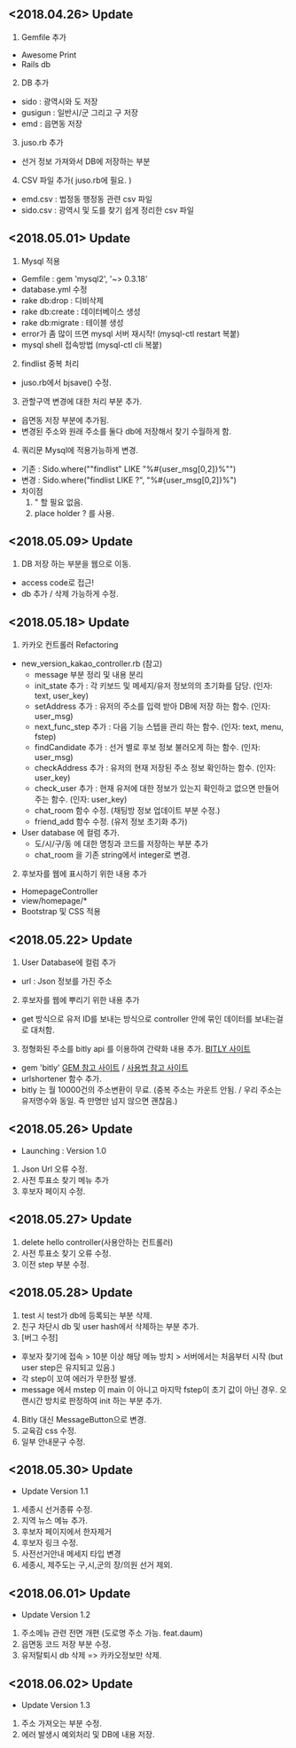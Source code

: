 ## <2018.04.26> Update
1. Gemfile 추가
 - Awesome Print
 - Rails db
2. DB 추가
 - sido : 광역시와 도 저장
 - gusigun : 일반시/군 그리고 구 저장
 - emd : 읍면동 저장
3. juso.rb 추가
 - 선거 정보 가져와서 DB에 저장하는 부분
4. CSV 파일 추가( juso.rb에 필요. )
 - emd.csv : 법정동 행정동 관련 csv 파일
 - sido.csv : 광역시 및 도를 찾기 쉽게 정리한 csv 파일


## <2018.05.01> Update
1. Mysql 적용
 - Gemfile : gem 'mysql2', '~> 0.3.18'
 - database.yml 수정
 - rake db:drop : 디비삭제
 - rake db:create : 데이터베이스 생성
 - rake db:migrate : 테이블 생성
 - error가 좀 많이 뜨면 mysql 서버 재시작! (mysql-ctl restart 복붙)
 - mysql shell 접속방법 (mysql-ctl cli 복붙)

2. findlist 중복 처리
 - juso.rb에서 bjsave() 수정.

3. 관할구역 변경에 대한 처리 부분 추가.
 - 읍면동 저장 부분에 추가됨.
 - 변경된 주소와 원래 주소를 둘다 db에 저장해서 찾기 수월하게 함.

4. 쿼리문 Mysql에 적용가능하게 변경.
 - 기존 : Sido.where("\"findlist\" LIKE \"%#{user_msg[0,2]}%\"")
 - 변경 : Sido.where("findlist LIKE ?", "%#{user_msg[0,2]}%")
 - 차이점  
   1. \" 할 필요 없음. 
   2. place holder ? 를 사용.


## <2018.05.09> Update

1. DB 저장 하는 부분을 웹으로 이동.
 - access code로 접근!
 - db 추가 / 삭제 가능하게 수정.


## <2018.05.18> Update

1. 카카오 컨트롤러 Refactoring
 - new_version_kakao_controller.rb (참고)
   - message 부분 정리 및 내용 분리
   - init_state 추가 : 각 키보드 및 메세지/유저 정보의의 초기화를 담당. (인자: text, user_key)
   - setAddress 추가 : 유저의 주소를 입력 받아 DB에 저장 하는 함수. (인자: user_msg)
   - next_func_step 추가 : 다음 기능 스텝을 관리 하는 함수. (인자: text, menu, fstep)
   - findCandidate 추가 : 선거 별로 후보 정보 불러오게 하는 함수. (인자: user_msg)
   - checkAddress 추가 : 유저의 현재 저장된 주소 정보 확인하는 함수. (인자: user_key)
   - check_user 추가 : 현재 유저에 대한 정보가 있는지 확인하고 없으면 만들어 주는 함수. (인자: user_key)
   - chat_room 함수 수정. (채팅방 정보 업데이트 부분 수정.)
   - friend_add 함수 수정. (유저 정보 초기화 추가)
 - User database 에 컬럼 추가.
   - 도/시/구/동 에 대한 명칭과 코드를 저장하는 부분 추가
   - chat_room 을 기존 string에서 integer로 변경.

2. 후보자를 웹에 표시하기 위한 내용 추가
 - HomepageController
 - view/homepage/*
 - Bootstrap 및 CSS 적용

## <2018.05.22> Update

1. User Database에 컬럼 추가
  - url : Json 정보를 가진 주소
2. 후보자를 웹에 뿌리기 위한 내용 추가
  - get 방식으로 유저 ID를 보내는 방식으로 controller 안에 묶인 데이터를 보내는걸로 대처함.
3. 정형화된 주소를 bitly api 를 이용하여 간략화 내용 추가. [BITLY 사이트](https://bitly.com/)
  - gem 'bitly' [GEM 참고 사이트](https://github.com/philnash/bitly) / [사용법 참고 사이트](https://richonrails.com/articles/shortening-urls-with-bit-ly)
  - urlshortener 함수 추가.
  - bitly 는 월 10000건의 주소변환이 무료. (중복 주소는 카운트 안됨. / 우리 주소는 유저명수와 동일. 즉 만명만 넘지 않으면 괜찮음.)


## <2018.05.26> Update

* Launching : Version 1.0

1. Json Url 오류 수정.
2. 사전 투표소 찾기 메뉴 추가
3. 후보자 페이지 수정.


## <2018.05.27> Update

1. delete hello controller(사용안하는 컨트롤러)
2. 사전 투표소 찾기 오류 수정.
3. 이전 step 부분 수정.


## <2018.05.28> Update

1. test 시 test가 db에 등록되는 부분 삭제.
2. 친구 차단시 db 및 user hash에서 삭제하는 부분 추가.
3. [버그 수정]
  - 후보자 찾기에 접속 > 10분 이상 해당 메뉴 방치 > 서버에서는 처음부터 시작 (but user step은 유지되고 있음.)
  - 각 step이 꼬여 에러가 무한정 발생.
  - message 에서 mstep 이 main 이 아니고 마지막 fstep이 초기 값이 아닌 경우. 오랜시간 방치로 판정하여 init 하는 부분 추가.
4. Bitly 대신 MessageButton으로 변경. 
5. 교육감 css 수정.
6. 일부 안내문구 수정.


## <2018.05.30> Update

* Update Version 1.1

1. 세종시 선거종류 수정.
2. 지역 뉴스 메뉴 추가.
3. 후보자 페이지에서 한자제거
4. 후보자 링크 수정.
5. 사전선거안내 메세지 타입 변경
6. 세종시, 제주도는 구,시,군의 장/의원 선거 제외.


## <2018.06.01> Update

* Update Version 1.2

1. 주소메뉴 관련 전면 개편 (도로명 주소 가능. feat.daum)
2. 읍면동 코드 저장 부분 수정.
3. 유저탈퇴시 db 삭제 => 카카오정보만 삭제.


## <2018.06.02> Update

* Update Version 1.3

1. 주소 가져오는 부분 수정.
2. 에러 발생시 예외처리 및 DB에 내용 저장.